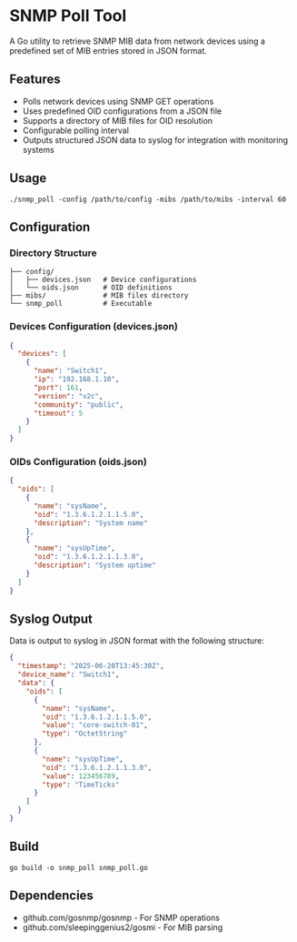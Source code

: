 # SNMP Poll Tool

A Go utility to retrieve SNMP MIB data from network devices using a predefined set of MIB entries stored in JSON format.

## Features

- Polls network devices using SNMP GET operations
- Uses predefined OID configurations from a JSON file
- Supports a directory of MIB files for OID resolution
- Configurable polling interval
- Outputs structured JSON data to syslog for integration with monitoring systems

## Usage

```shell
./snmp_poll -config /path/to/config -mibs /path/to/mibs -interval 60
```

## Configuration

### Directory Structure

```text
├── config/
│   ├── devices.json   # Device configurations
│   └── oids.json      # OID definitions
├── mibs/              # MIB files directory
└── snmp_poll          # Executable
```

### Devices Configuration (devices.json)

```json
{
  "devices": [
    {
      "name": "Switch1",
      "ip": "192.168.1.10",
      "port": 161,
      "version": "v2c",
      "community": "public",
      "timeout": 5
    }
  ]
}
```

### OIDs Configuration (oids.json)

```json
{
  "oids": [
    {
      "name": "sysName",
      "oid": "1.3.6.1.2.1.1.5.0",
      "description": "System name"
    },
    {
      "name": "sysUpTime",
      "oid": "1.3.6.1.2.1.1.3.0",
      "description": "System uptime"
    }
  ]
}
```

## Syslog Output

Data is output to syslog in JSON format with the following structure:

```json
{
  "timestamp": "2025-06-20T13:45:30Z",
  "device_name": "Switch1",
  "data": {
    "oids": [
      {
        "name": "sysName",
        "oid": "1.3.6.1.2.1.1.5.0",
        "value": "core-switch-01",
        "type": "OctetString"
      },
      {
        "name": "sysUpTime",
        "oid": "1.3.6.1.2.1.1.3.0",
        "value": 123456789,
        "type": "TimeTicks"
      }
    ]
  }
}
```

## Build

```shell
go build -o snmp_poll snmp_poll.go
```

## Dependencies

- github.com/gosnmp/gosnmp - For SNMP operations
- github.com/sleepinggenius2/gosmi - For MIB parsing
